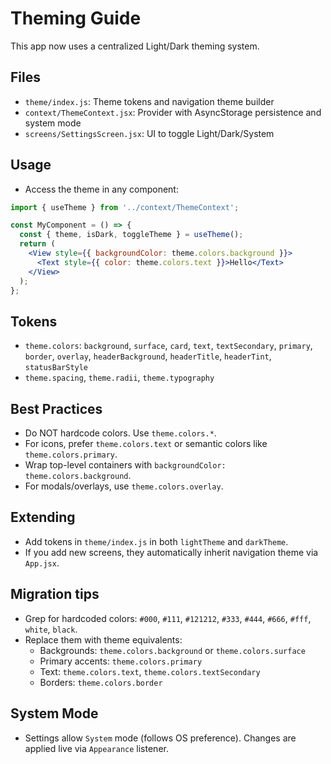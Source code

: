# Theming Guide

This app now uses a centralized Light/Dark theming system.

## Files
- `theme/index.js`: Theme tokens and navigation theme builder
- `context/ThemeContext.jsx`: Provider with AsyncStorage persistence and system mode
- `screens/SettingsScreen.jsx`: UI to toggle Light/Dark/System

## Usage
- Access the theme in any component:

```jsx
import { useTheme } from '../context/ThemeContext';

const MyComponent = () => {
  const { theme, isDark, toggleTheme } = useTheme();
  return (
    <View style={{ backgroundColor: theme.colors.background }}>
      <Text style={{ color: theme.colors.text }}>Hello</Text>
    </View>
  );
};
```

## Tokens
- `theme.colors`: `background`, `surface`, `card`, `text`, `textSecondary`, `primary`, `border`, `overlay`, `headerBackground`, `headerTitle`, `headerTint`, `statusBarStyle`
- `theme.spacing`, `theme.radii`, `theme.typography`

## Best Practices
- Do NOT hardcode colors. Use `theme.colors.*`.
- For icons, prefer `theme.colors.text` or semantic colors like `theme.colors.primary`.
- Wrap top-level containers with `backgroundColor: theme.colors.background`.
- For modals/overlays, use `theme.colors.overlay`.

## Extending
- Add tokens in `theme/index.js` in both `lightTheme` and `darkTheme`.
- If you add new screens, they automatically inherit navigation theme via `App.jsx`.

## Migration tips
- Grep for hardcoded colors: `#000`, `#111`, `#121212`, `#333`, `#444`, `#666`, `#fff`, `white`, `black`.
- Replace them with theme equivalents:
  - Backgrounds: `theme.colors.background` or `theme.colors.surface`
  - Primary accents: `theme.colors.primary`
  - Text: `theme.colors.text`, `theme.colors.textSecondary`
  - Borders: `theme.colors.border`

## System Mode
- Settings allow `System` mode (follows OS preference). Changes are applied live via `Appearance` listener.